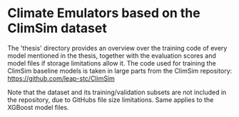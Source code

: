 # Climate Emulators based on the ClimSim dataset
The 'thesis' directory provides an overview over the training code of every model mentioned in the thesis, together with the evaluation scores and model files if storage limitations allow it. 
The code used for training the ClimSim baseline models is taken in large parts from the ClimSim repository: https://github.com/leap-stc/ClimSim

Note that the dataset and its training/validation subsets are not included in the repository, due to GitHubs file size limitations. Same applies to the XGBoost model files. 
